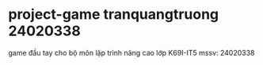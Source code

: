 # project-game tranquangtruong 24020338
game đầu tay cho bộ môn lập trình nâng cao
lớp K69I-IT5
mssv: 24020338
 
